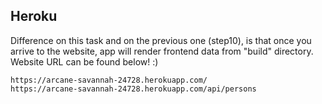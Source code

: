 ## Heroku
Difference on this task and on the previous one (step10), is that once you arrive to the website, app will render frontend data from "build" directory. Website URL can be found below! :)

```
https://arcane-savannah-24728.herokuapp.com/
https://arcane-savannah-24728.herokuapp.com/api/persons

```
